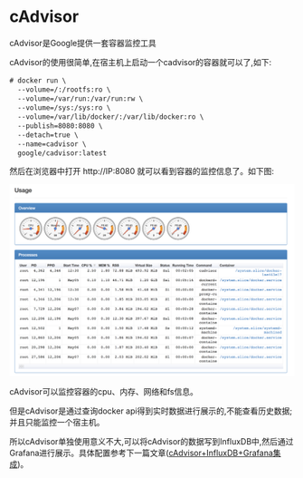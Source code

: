 # cAdvisor
cAdvisor是Google提供一套容器监控工具


cAdvisor的使用很简单,在宿主机上启动一个cadvisor的容器就可以了,如下:

```
# docker run \
  --volume=/:/rootfs:ro \
  --volume=/var/run:/var/run:rw \
  --volume=/sys:/sys:ro \
  --volume=/var/lib/docker/:/var/lib/docker:ro \
  --publish=8080:8080 \
  --detach=true \
  --name=cadvisor \
  google/cadvisor:latest
```

然后在浏览器中打开 http://IP:8080 就可以看到容器的监控信息了。如下图:


![resources](resources/cadvisor.png)


cAdvisor可以监控容器的cpu、内存、网络和fs信息。

但是cAdvisor是通过查询docker api得到实时数据进行展示的,不能查看历史数据;并且只能监控一个宿主机。

所以cAdvisor单独使用意义不大,可以将cAdvisor的数据写到InfluxDB中,然后通过Grafana进行展示。具体配置参考下一篇文章([cAdvisor+InfluxDB+Grafana集成](./monitor-docker-cadvisor-influxdb.html))。


